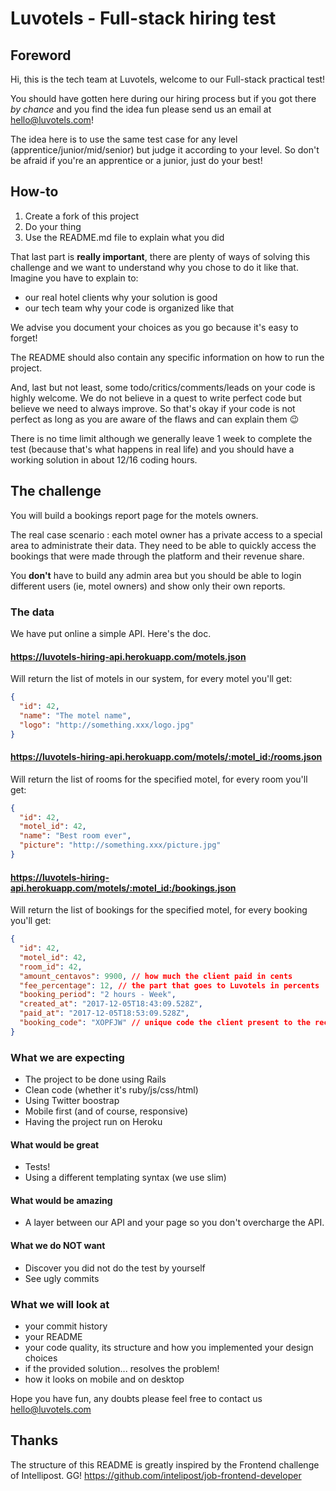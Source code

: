 # Luvotels - Full-stack hiring test

## Foreword

Hi, this is the tech team at Luvotels, welcome to our Full-stack practical test!

You should have gotten here during our hiring process but if you got there *by chance* and you find the idea fun please send us an email at hello@luvotels.com!

The idea here is to use the same test case for any level (apprentice/junior/mid/senior) but judge it according to your level. So don't be afraid if you're an apprentice or a junior, just do your best!

## How-to

1. Create a fork of this project
2. Do your thing
3. Use the README.md file to explain what you did

That last part is **really important**, there are plenty of ways of solving this challenge and we want to understand why you chose to do it like that.
Imagine you have to explain to:
* our real hotel clients why your solution is good
* our tech team why your code is organized like that

We advise you document your choices as you go because it's easy to forget!

The README should also contain any specific information on how to run the project.

And, last but not least, some todo/critics/comments/leads on your code is highly welcome. We do not believe in a quest to write perfect code but believe we need to always improve. So that's okay if your code is not perfect as long as you are aware of the flaws and can explain them :wink:

There is no time limit although we generally leave 1 week to complete the test (because that's what happens in real life) and you should have a working solution in about 12/16 coding hours.

## The challenge

You will build a bookings report page for the motels owners.

The real case scenario : each motel owner has a private access to a special area to administrate their data. They need to be able to quickly access the bookings that were made through the platform and their revenue share.

You **don't** have to build any admin area but you should be able to login different users (ie, motel owners) and show only their own reports.

### The data

We have put online a simple API. Here's the doc.

#### https://luvotels-hiring-api.herokuapp.com/motels.json

Will return the list of motels in our system, for every motel you'll get:
```json
{
  "id": 42,
  "name": "The motel name",
  "logo": "http://something.xxx/logo.jpg"
}
```

#### https://luvotels-hiring-api.herokuapp.com/motels/:motel_id:/rooms.json

Will return the list of rooms for the specified motel, for every room you'll get:
```json
{
  "id": 42,
  "motel_id": 42,
  "name": "Best room ever",
  "picture": "http://something.xxx/picture.jpg"
}
```

#### https://luvotels-hiring-api.herokuapp.com/motels/:motel_id:/bookings.json

Will return the list of bookings for the specified motel, for every booking you'll get:

```json
{
  "id": 42,
  "motel_id": 42,
  "room_id": 42,
  "amount_centavos": 9900, // how much the client paid in cents
  "fee_percentage": 12, // the part that goes to Luvotels in percents
  "booking_period": "2 hours - Week",
  "created_at": "2017-12-05T18:43:09.528Z",
  "paid_at": "2017-12-05T18:53:09.528Z",
  "booking_code": "XOPFJW" // unique code the client present to the reception
}
```

### What we are expecting

* The project to be done using Rails
* Clean code (whether it's ruby/js/css/html)
* Using Twitter boostrap
* Mobile first (and of course, responsive)
* Having the project run on Heroku

#### What would be great

* Tests!
* Using a different templating syntax (we use slim)

#### What would be amazing

* A layer between our API and your page so you don't overcharge the API.

#### What we do NOT want

* Discover you did not do the test by yourself
* See ugly commits

### What we will look at

* your commit history
* your README
* your code quality, its structure and how you implemented your design choices
* if the provided solution... resolves the problem!
* how it looks on mobile and on desktop

Hope you have fun, any doubts please feel free to contact us hello@luvotels.com

## Thanks

The structure of this README is greatly inspired by the Frontend challenge of Intellipost. GG! https://github.com/intelipost/job-frontend-developer
